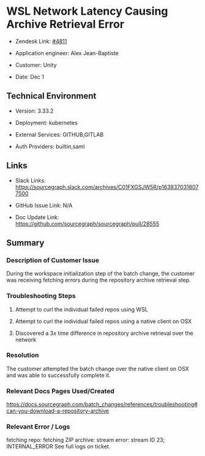 

# WSL Network Latency Causing Archive Retrieval Error  <!-- Ticket Title  Hint: include keywords to make it searchable -->



- Zendesk Link: [#4811](https://sourcegraph.zendesk.com/agent/tickets/4811)

- Application engineer: Alex Jean-Baptiste

- Customer: Unity <!-- Redact if this contains personally identifying information -->

- Date: Dec 1


<!-- Data populated from integration, speak to Ben Gordon or Michael Bali if not working -->

<!-- During Internal team trial, fill missing data manually (we are waiting for all data to sync) -->



## Technical Environment

- Version: 3.33.2​

- Deployment: kubernetes

- External Services: GITHUB,GITLAB

- Auth Providers: builtin,saml





## Links
<!-- Data for application engineer manual entry -->
- Slack Links: https://sourcegraph.slack.com/archives/C01FXGSJW5R/p1638370318077500

- GitHub Issue Link: N/A

- Doc Update Link: https://github.com/sourcegraph/sourcegraph/pull/28555



## Summary

### Description of Customer Issue
During the workspace initialization step of the batch change, the customer was receiving fetching errors during the repository archive retrieval step. 



### Troubleshooting Steps
1. Attempt to curl the individual failed repos using WSL

2. Attempt to curl the individual failed repos using a native client on OSX

3. Discovered a 3x time difference in repository archive retrieval over the network



### Resolution

The customer attempted the batch change over the native client on OSX and was able to successfully complete it.



### Relevant Docs Pages Used/Created
https://docs.sourcegraph.com/batch_changes/references/troubleshooting#can-you-download-a-repository-archive



### Relevant Error / Logs

<!-- Please redact keys, tokens, and personal identifying information -->

fetching repo: fetching ZIP archive: stream error: stream ID 23; INTERNAL_ERROR
See full logs on ticket.


<!-- Once complete, upload a copy to https://github.com/sourcegraph/support-tools-internal/tree/main/resolved-tickets as a .md file -->
<!-- Name the file 4811.md -->
